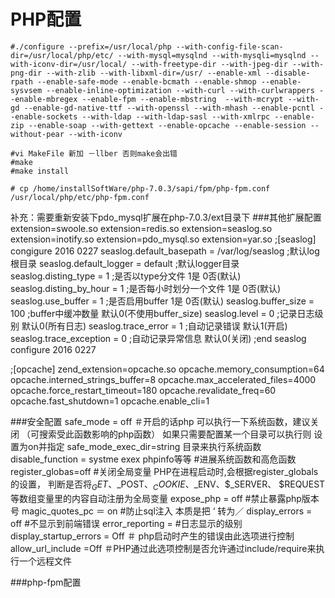 # PHP配置
```
#./configure --prefix=/usr/local/php --with-config-file-scan-dir=/usr/local/php/etc/ --with-mysql=mysqlnd --with-mysqli=mysqlnd --with-iconv-dir=/usr/local/ --with-freetype-dir --with-jpeg-dir --with-png-dir --with-zlib --with-libxml-dir=/usr/ --enable-xml --disable-rpath --enable-safe-mode --enable-bcmath --enable-shmop --enable-sysvsem --enable-inline-optimization --with-curl --with-curlwrappers --enable-mbregex --enable-fpm --enable-mbstring  --with-mcrypt --with-gd --enable-gd-native-ttf --with-openssl --with-mhash --enable-pcntl --enable-sockets --with-ldap --with-ldap-sasl --with-xmlrpc --enable-zip --enable-soap --with-gettext --enable-opcache --enable-session --without-pear --with-iconv

#vi MakeFile 新加 －llber 否则make会出错
#make 
#make install
```

```
# cp /home/installSoftWare/php-7.0.3/sapi/fpm/php-fpm.conf /usr/local/php/etc/php-fpm.conf
```

补充：需要重新安装下pdo_mysql扩展在php-7.0.3/ext目录下 
###其他扩展配置 
extension=swoole.so
extension=redis.so
extension=seaslog.so
extension=inotify.so
extension=pdo_mysql.so
extension=yar.so
;[seaslog] congigure 2016 0227
seaslog.default_basepath = /var/log/seaslog     ;默认log根目录
seaslog.default_logger = default                ;默认logger目录
seaslog.disting_type = 1                        ;是否以type分文件 1是 0否(默认)
seaslog.disting_by_hour = 1                     ;是否每小时划分一个文件 1是 0否(默认)
seaslog.use_buffer = 1                          ;是否启用buffer 1是 0否(默认)
seaslog.buffer_size = 100                       ;buffer中缓冲数量 默认0(不使用buffer_size)
seaslog.level = 0                               ;记录日志级别 默认0(所有日志)
seaslog.trace_error = 1                         ;自动记录错误 默认1(开启)
seaslog.trace_exception = 0                     ;自动记录异常信息 默认0(关闭)
;end seaslog configure 2016 0227

;[opcache]
zend_extension=opcache.so
opcache.memory_consumption=64
opcache.interned_strings_buffer=8
opcache.max_accelerated_files=4000
opcache.force_restart_timeout=180
opcache.revalidate_freq=60
opcache.fast_shutdown=1
opcache.enable_cli=1

###安全配置 
safe_mode = off   ＃开启的话php 可以执行一下系统函数，建议关闭 （可搜索受此函数影响的php函数）
如果只需要配置某一个目录可以执行则 设置为on并指定 safe_mode_exec_dir=string 目录来执行系统函数
disable_function = systme exex phpinfo等等 #进展系统函数和高危函数
register_globas=off                #关闭全局变量 PHP在进程启动时,会根据register_globals的设置，
                                    判断是否将$_GET、$_POST、$_COOKIE、$_ENV、$_SERVER、
                                    $REQUEST等数组变量里的内容自动注册为全局变量
expose_php = off                   #禁止暴露php版本号
magic_quotes_pc ＝ on               #防止sql注入 本质是把 ‘ 转为／
display_errors = off                #不显示到前端错误 
error_reporting =                   #日志显示的级别
display_startup_errors = Off       ＃ php启动时产生的错误由此选项进行控制allow_url_include =Off                                         ＃PHP通过此选项控制是否允许通过include/require来执行一个远程文件

###php-fpm配置

